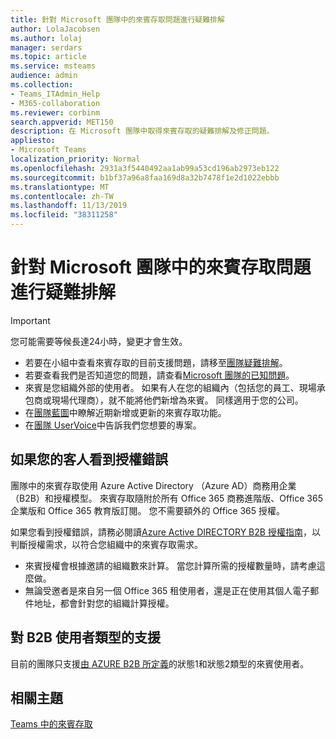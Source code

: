```yaml
---
title: 針對 Microsoft 團隊中的來賓存取問題進行疑難排解
author: LolaJacobsen
ms.author: lolaj
manager: serdars
ms.topic: article
ms.service: msteams
audience: admin
ms.collection:
- Teams_ITAdmin_Help
- M365-collaboration
ms.reviewer: corbinm
search.appverid: MET150
description: 在 Microsoft 團隊中取得來賓存取的疑難排解及修正問題。
appliesto:
- Microsoft Teams
localization_priority: Normal
ms.openlocfilehash: 2931a3f5440492aa1ab99a53cd196ab2973eb122
ms.sourcegitcommit: b1bf37a96a8faa169d8a32b7478f1e2d1022ebbb
ms.translationtype: MT
ms.contentlocale: zh-TW
ms.lasthandoff: 11/13/2019
ms.locfileid: "38311258"
---
```

<a name="troubleshoot-problems-with-guest-access-in-microsoft-teams"></a>針對 Microsoft 團隊中的來賓存取問題進行疑難排解
======================================================

> [!IMPORTANT]
> 您可能需要等候長達24小時，變更才會生效。 


- 若要在小組中查看來賓存取的目前支援問題，請移至[團隊疑難排解](https://docs.microsoft.com/MicrosoftTeams/troubleshoot/)。
- 若要查看我們是否知道您的問題，請查看[Microsoft 團隊的已知問題](Known-issues.md)。
- 來賓是您組織外部的使用者。 如果有人在您的組織內（包括您的員工、現場承包商或現場代理商），就不能將他們新增為來賓。 同樣適用于您的公司。
- 在[團隊藍圖](https://aka.ms/teamsroadmap)中瞭解近期新增或更新的來賓存取功能。
- 在[團隊 UserVoice](https://aka.ms/TeamsUserVoice)中告訴我們您想要的專案。

## <a name="if-your-guests-are-seeing-license-errors"></a>如果您的客人看到授權錯誤

團隊中的來賓存取使用 Azure Active Directory （Azure AD）商務用企業（B2B）和授權模型。 來賓存取隨附於所有 Office 365 商務進階版、Office 365 企業版和 Office 365 教育版訂閱。 您不需要額外的 Office 365 授權。

如果您看到授權錯誤，請務必閱讀[Azure Active DIRECTORY B2B 授權指南](https://docs.microsoft.com/azure/active-directory/b2b/licensing-guidance)，以判斷授權需求，以符合您組織中的來賓存取需求。


- 來賓授權會根據邀請的組織數來計算。 當您計算所需的授權數量時，請考慮這麼做。
- 無論受邀者是來自另一個 Office 365 租使用者，還是正在使用其個人電子郵件地址，都會針對您的組織計算授權。

## <a name="support-for-b2b-user-types"></a>對 B2B 使用者類型的支援
目前的團隊只支援[由 AZURE B2B 所定義](https://docs.microsoft.com/azure/active-directory/b2b/user-properties)的狀態1和狀態2類型的來賓使用者。

## <a name="related-topics"></a>相關主題

[Teams 中的來賓存取](guest-access.md)


